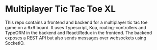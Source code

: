 # Multiplayer Tic Tac Toe XL

This repo contains a frontend and backend for a multiplayer tic tac toe game on a 6x6 board. It uses Typescript, Koa, routing-controllers and TypeORM in the backend and React/Redux in the frontend. The backend exposes a REST API but also sends messages over websockets using SocketIO. 
